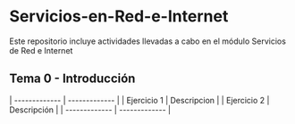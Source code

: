 # Servicios-en-Red-e-Internet
Este repositorio incluye actividades llevadas a cabo en el módulo Servicios de Red e Internet

## Tema 0 - Introducción

| ------------- | ------------- |
| Ejercicio 1   | Descripcion   |
| Ejercicio 2   | Descripción   |
| ------------- | ------------- |

